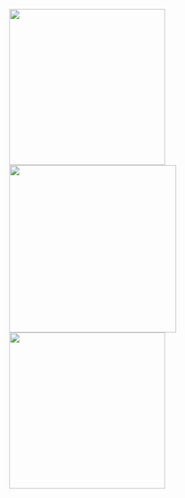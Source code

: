 <img src="https://user-images.githubusercontent.com/25170682/60282933-22e25080-9919-11e9-9d5d-69f688d9ff75.png" width = 280> <img src="https://user-images.githubusercontent.com/25170682/60282935-237ae700-9919-11e9-9a5c-d213c556d2ee.png" width = 300> <img src="https://user-images.githubusercontent.com/25170682/60282937-237ae700-9919-11e9-97a7-e2c8de5be009.png" width = 280>
